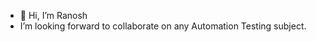 - 👋 Hi, I’m Ranosh
- I’m looking forward to collaborate on any Automation Testing subject.


<!---
ranosh86/ranosh86 is a ✨ special ✨ repository because its `README.md` (this file) appears on your GitHub profile.
You can click the Preview link to take a look at your changes.
--->
